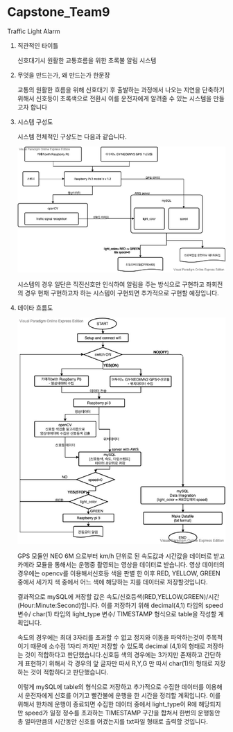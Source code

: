 # Capstone_Team9
Traffic Light Alarm

1. 직관적인 타이틀

    신호대기시 원활한 교통흐름을 위한 초록불 알림 시스템
  
2. 무엇을 만드는가, 왜 만드는가 한문장

    교통의 원활한 흐름을 위해 신호대기 후 출발하는 과정에서 나오는 지연을 단축하기 위해서 신호등이 초록색으로 전환시 이를 운전자에게
    알려줄 수 있는 시스템을 만들고자 합니다
  
3. 시스템 구성도

    시스템 전체적인 구상도는 다음과 같습니다.
    

    ![system](./Image/System.jpg)
    

    
    시스템의 경우 일단은 직진신호만 인식하여 알림을 주는 방식으로 구현하고 좌회전의 경우 현재 구현하고자 하는 시스템이 구현되면
    추가적으로 구현할 예정입니다.
    
  
4. 데이타 흐름도

   
    ![system_flow](./Image/System_flow.jpg)
    
    
    
    GPS 모듈인 NEO 6M 으로부터 km/h 단위로 된 속도값과 시간값을 데이터로 받고 카메라 모듈을 통해서는 
    운행중 촬영되는 영상을 데이터로 받습니다. 영상 데이터의 경우에는 opencv를 이용해서신호등 색을 판별 한 이후
    RED, YELLOW, GREEN 중에서 세가지 색 중에서 어느 색에 해당하는 지를 데이터로 저장할것입니다.
    
    결과적으로 mySQL에 저장할 값은 속도/신호등색(RED,YELLOW,GREEN)/시간(Hour:Minute:Second)입니다.
    이를 저장하기 위해 decimal(4,1) 타입의 speed 변수/ char(1) 타입의 light_type 변수/ TIMESTAMP  형식으로
    table을 작성할 계획입니다.
    
    속도의 경우에는 최대 3자리를 초과할 수 없고 정지와 이동을 파악하는것이 주목적이기 때문에 소수점 1자리 까지만
    저장할 수 있도록 decimal (4,1)의 형태로 저장하는 것이 적합하다고 판단했습니다.신호등 색의 경우에는 3가지만
    존재하고 간단하게 표현하기 위해서 각 경우의 앞 글자만 따서 R,Y,G 만 따서 char(1)의 형태로 저장하는 것이 적합하다고 판단했습니다.
    
    이렇게 mySQL에 table의 형식으로 저장하고 추가적으로 수집한 데이터를 이용해서 운전자에게 신호를 어기고 빨간불에
    운행을 한 시간을 정리할 계획입니다. 이를 위해서 한차례 운행이 종료되면 수집한 데이터 중에서 light_type이 R에 해당되지만
    speed가 일정 정수를 초과하는 TIMESTAMP 구간을 합쳐서 한번의 운행동안 총 얼마만큼의 시간동안 신호를 어겼는지를 txt파일 형태로
    출력할 것입니다.
    
